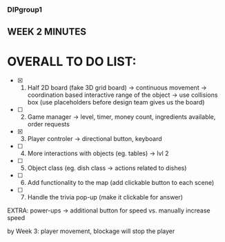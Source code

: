 ### DIPgroup1

## WEEK 2 MINUTES

# OVERALL TO DO LIST:

- [x] 1. Half 2D board (fake 3D grid board) -> continuous movement 
                                      -> coordination based interactive range of the object
                                      -> use collisions box (use placeholders before design team gives us the board)
- [ ] 2. Game manager -> level, timer, money count, ingredients available, order requests 
- [x] 3. Player controler -> directional button, keyboard
- [ ] 4. More interactions with objects (eg. tables)  -> lvl 2
- [ ] 5. Object class (eg. dish class -> actions related to dishes) 

- [ ] 6. Add functionality to the map (add clickable button to each scene)
- [ ] 7. Handle the trivia pop-up (make it clickable for answer)

EXTRA: power-ups -> additional button for speed vs. manually increase speed 


by Week 3: player movement, blockage will stop the player

